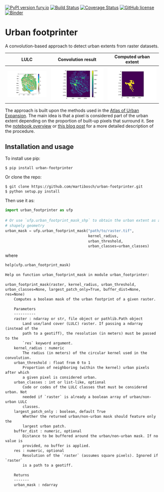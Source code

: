 [![PyPI version fury.io](https://badge.fury.io/py/urban-footprinter.svg)](https://pypi.python.org/pypi/urban-footprinter/)
[![Build Status](https://travis-ci.org/martibosch/urban-footprinter.svg?branch=master)](https://travis-ci.org/martibosch/urban-footprinter)
[![Coverage Status](https://coveralls.io/repos/github/martibosch/urban-footprinter/badge.svg?branch=master)](https://coveralls.io/github/martibosch/urban-footprinter?branch=master)
[![GitHub license](https://img.shields.io/github/license/martibosch/urban-footprinter.svg)](https://github.com/martibosch/urban-footprinter/blob/master/LICENSE)
[![Binder](https://mybinder.org/badge_logo.svg)](https://mybinder.org/v2/gh/martibosch/urban-footprinter/master?filepath=notebooks/overview.ipynb)

Urban footprinter
===============================

A convolution-based approach to detect urban extents from raster datasets.

LULC | Convolution result | Computed urban extent
:-------------------------:|:-------------------------:|:-------------------------:
![LULC](notebooks/figures/zurich-lulc.png) | ![Convolution result](notebooks/figures/zurich-conv-result.png) | ![Urban extent](notebooks/figures/zurich-extent.png)

The approach is built upon the methods used in the [Atlas of Urban Expansion](http://atlasofurbanexpansion.org/). The main idea is that a pixel is considered part of the urban extent depending on the proportion of built-up pixels that surround it. See the [notebook overview](https://github.com/martibosch/urban-footprinter/tree/master/notebooks/overview.ipynb) or [this blog post](https://martibosch.github.io/urban-footprinter/) for a more detailed description of the procedure.


Installation and usage
----------------------

To install use pip:

    $ pip install urban-footprinter


Or clone the repo:

    $ git clone https://github.com/martibosch/urban-footprinter.git
    $ python setup.py install

Then use it as:

```python
import urban_footprinter as ufp

# Or use `ufp.urban_footprint_mask_shp` to obtain the urban extent as a 
# shapely geometry
urban_mask = ufp.urban_footprint_mask("path/to/raster.tif",
                                      kernel_radius,
                                      urban_threshold,
                                      urban_classes=urban_classes)
```

where 


    help(ufp.urban_footprint_mask)

    Help on function urban_footprint_mask in module urban_footprinter:
    
    urban_footprint_mask(raster, kernel_radius, urban_threshold, urban_classes=None, largest_patch_only=True, buffer_dist=None, res=None)
        Computes a boolean mask of the urban footprint of a given raster.
        
        Parameters
        ----------
        raster : ndarray or str, file object or pathlib.Path object
            Land use/land cover (LULC) raster. If passing a ndarray (instead of the
            path to a geotiff), the resolution (in meters) must be passed to the
            `res` keyword argument.
        kernel_radius : numeric
            The radius (in meters) of the circular kernel used in the convolution.
        urban_threshold : float from 0 to 1
            Proportion of neighboring (within the kernel) urban pixels after which
            a given pixel is considered urban.
        urban_classes : int or list-like, optional
            Code or codes of the LULC classes that must be considered urban. Not
            needed if `raster` is already a boolean array of urban/non-urban LULC
            classes.
        largest_patch_only : boolean, default True
            Whether the returned urban/non-urban mask should feature only the
            largest urban patch.
        buffer_dist : numeric, optional
            Distance to be buffered around the urban/non-urban mask. If no value is
            provided, no buffer is applied.
        res : numeric, optional
            Resolution of the `raster` (assumes square pixels). Ignored if `raster`
            is a path to a geotiff.
        
        Returns
        -------
        urban_mask : ndarray
